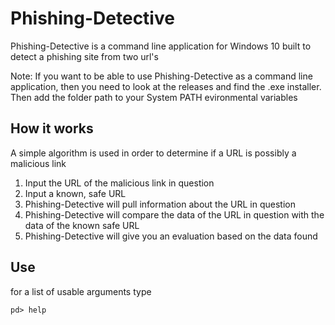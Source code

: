 # Phishing-Detective

Phishing-Detective is a command line application for Windows 10 built to detect a phishing site from two url's

Note: If you want to be able to use Phishing-Detective as a command line application, then you need to look at the releases and find the .exe installer. Then add the folder path to your System PATH evironmental variables

## How it works
A simple algorithm is used in order to determine if a URL is possibly a malicious link
  1. Input the URL of the malicious link in question
  2. Input a known, safe URL
  3. Phishing-Detective will pull information about the URL in question
  4. Phishing-Detective will compare the data of the URL in question with the data of the known safe URL
  5. Phishing-Detective will give you an evaluation based on the data found

## Use
for a list of usable arguments type 
```
pd> help
```
